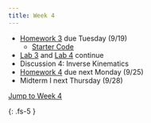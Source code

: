 ```yaml
---
title: Week 4
---
```


- [Homework 3](./assets/homework/hw3_fk.pdf) due Tuesday (9/19)
    - [Starter Code](./assets/homework/hw3_starter.zip)
- [Lab 3](https://ucb-ee106.github.io/eecs106a-fa23site/assets/labs/lab3.pdf) and [Lab 4](https://ucb-ee106.github.io/eecs106a-fa23site/assets/labs/lab4.pdf) continue
- Discussion 4: Inverse Kinematics
- [Homework 4]((./assets/homework/hw4_ik.pdf)) due next Monday (9/25)
- Midterm I next Thursday (9/28)

<a href="#Week4">Jump to Week 4 </a>

{: .fs-5 }
